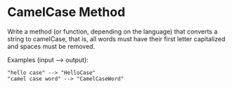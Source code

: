 # CamelCase Method

Write a method (or function, depending on the language) that converts a string to camelCase, that is, all words must have their first letter capitalized and spaces must be removed.

Examples (input --> output):

```
"hello case" --> "HelloCase"
"camel case word" --> "CamelCaseWord"
```
